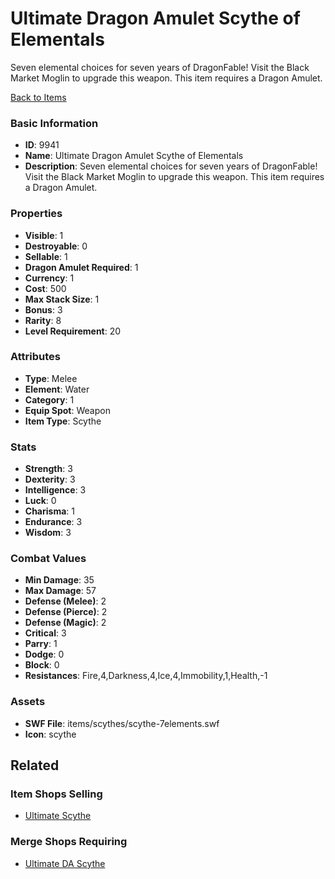 # Ultimate Dragon Amulet Scythe of Elementals

Seven elemental choices for seven years of DragonFable! Visit the Black Market Moglin to upgrade this weapon. This item requires a Dragon Amulet.

[Back to Items](../items.md)

### Basic Information

- **ID**: 9941
- **Name**: Ultimate Dragon Amulet Scythe of Elementals
- **Description**: Seven elemental choices for seven years of DragonFable! Visit the Black Market Moglin to upgrade this weapon. This item requires a Dragon Amulet.

### Properties

- **Visible**: 1
- **Destroyable**: 0
- **Sellable**: 1
- **Dragon Amulet Required**: 1
- **Currency**: 1
- **Cost**: 500
- **Max Stack Size**: 1
- **Bonus**: 3
- **Rarity**: 8
- **Level Requirement**: 20

### Attributes

- **Type**: Melee
- **Element**: Water
- **Category**: 1
- **Equip Spot**: Weapon
- **Item Type**: Scythe

### Stats

- **Strength**: 3
- **Dexterity**: 3
- **Intelligence**: 3
- **Luck**: 0
- **Charisma**: 1
- **Endurance**: 3
- **Wisdom**: 3

### Combat Values

- **Min Damage**: 35
- **Max Damage**: 57
- **Defense (Melee)**: 2
- **Defense (Pierce)**: 2
- **Defense (Magic)**: 2
- **Critical**: 3
- **Parry**: 1
- **Dodge**: 0
- **Block**: 0
- **Resistances**: Fire,4,Darkness,4,Ice,4,Immobility,1,Health,-1

### Assets

- **SWF File**: items/scythes/scythe-7elements.swf
- **Icon**: scythe

## Related

### Item Shops Selling

- [Ultimate Scythe](../item-shops/338-ultimate-scythe.md)

### Merge Shops Requiring

- [Ultimate DA Scythe](../merge-shops/141-ultimate-da-scythe.md)

